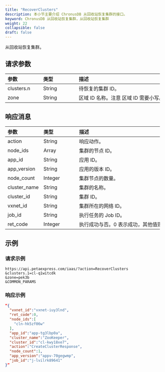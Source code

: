 ```yaml
---
title: "RecoverClusters"
description: 本小节主要介绍 ChronusDB 从回收站恢复集群的接口。 
keyword: ChronusDB 从回收站恢复集群，从回收站恢复集群
weight: 22
collapsible: false
draft: false
---
```




从回收站恢复集群。

## 请求参数

|<span style="display:inline-block;width:100px">参数</span> |<span style="display:inline-block;width:100px">类型</span>|<span style="display:inline-block;width:380px">描述</span>|<span style="display:inline-block;width:100px">是否必选</span>|
| :--- | :--- | :--- | :--- |
| clusters.n | String | 待恢复的集群 ID。 | Yes |
| zone | String | 区域 ID 名称。注意 区域 ID 需要小写。 | Yes |

## 响应消息

|<span style="display:inline-block;width:100px">参数</span> |<span style="display:inline-block;width:100px">类型</span>|<span style="display:inline-block;width:380px">描述</span>|
| :--- | :--- | :--- | 
| action | String | 响应动作。 |
| node_ids | Array | 集群的节点 ID。 |
| app_id | String | 应用 ID。 |
| app_version | String | 应用的版本 ID。 |
| node_count | Integer | 集群节点的数量。 |
| cluster_name | String | 集群的名称。 |
| cluster_id | String | 集群 ID。 |
| vxnet_id | String | 集群所在的网络 ID。 |
| job_id | String | 执行任务的 Job ID。 |
| ret_code | Integer | 执行成功与否。0 表示成功，其他值则为错误代码。 |

## 示例 

### 请求示例

```url
https://api.petaexpress.com/iaas/?action=RecoverClusters
&clusters.1=cl-q1witcdk
&zone=pek3b
&COMMON_PARAMS
```

### 响应示例

```json
“{
  "vxnet_id":"vxnet-iuy3lnd",
  "ret_code":0,
  "node_ids":[
    "cln-hk5zf06w"
  ],
  "app_id":"app-tg3lbp0a",
  "cluster_name":"ZooKeeper",
  "cluster_id":"cl-kwy18xe7",
  "action":"CreateClusterResponse",
  "node_count":1,
  "app_version":"appv-70gegwmp",
  "job_id":"j-lvilrk89641"
}”
```
